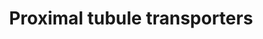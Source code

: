 ---
annotations:
- type: Pathway Ontology
  value: ion transport pathway
- type: Cell Type Ontology
  value: nephron tubule epithelial cell
- type: Pathway Ontology
  value: transport pathway
- type: Pathway Ontology
  value: regulatory pathway
- type: Cell Type Ontology
  value: epithelial cell of proximal tubule
- type: Cell Type Ontology
  value: kidney proximal convoluted tubule epithelial cell
authors:
- AgustinGV
- AlexanderPico
- Khanspers
- Eweitz
description: The proximal tubule of the nephron reabsorbs approximately two-thirds
  of the Na filtered through the glomerulus. Na extrusion from the cell by the basolateral
  Na/K-ATPase provides the gradient for apical Na entry, and for reabsorption of  glucose,
  phosphate, amino acids and other component of the ultrafiltrate. This pathway organizes
  several of the transporters present in the proximal tubule by their function and
  it is based in deep-sequencing and physiological data.
last-edited: 2021-05-16
organisms:
- Rattus norvegicus
redirect_from:
- /index.php/Pathway:WP3881
- /instance/WP3881
schema-jsonld:
- '@context': https://schema.org/
  '@id': https://wikipathways.github.io/pathways/WP3881.html
  '@type': Dataset
  creator:
    '@type': Organization
    name: WikiPathways
  description: The proximal tubule of the nephron reabsorbs approximately two-thirds
    of the Na filtered through the glomerulus. Na extrusion from the cell by the basolateral
    Na/K-ATPase provides the gradient for apical Na entry, and for reabsorption of  glucose,
    phosphate, amino acids and other component of the ultrafiltrate. This pathway
    organizes several of the transporters present in the proximal tubule by their
    function and it is based in deep-sequencing and physiological data.
  keywords:
  - ''
  - LAT1-4F2hc
  - Gamma 1
  - BAT-1
  - OAT1
  - Pit-2
  - Atp6v0e2
  - PAT1
  - Atp6v1g1
  - NaDC-1
  - NHE8
  - Atp1b1
  - Atp6v1f
  - CA XIV
  - NBC
  - CA IV
  - Atp1b3
  - Atp6v1g3
  - NHE3
  - B*AT1
  - Atp6v1b1
  - SAT1
  - Atp1a1
  - Atp6v1h
  - Atp6v0a4
  - Atp6v0d2
  - CA II
  - CA XV
  - Atp6v1a
  - LAT3-4F2hc
  - Atp6v1d
  - OAT3
  - Atp6v0a1
  - Atp6v0d1
  - Atp6v1e1
  - Atp6v0e1
  - NaPi-2b
  - Atp6v0b
  - Atp6v0c
  - Atp6v1c1
  - Atp6v0a2
  - NHE3 RegP2
  - SNAT7
  - NaDC-3
  - TAT1
  - Atp6v1b2
  - OCTN2
  - CA VII
  - CHIF
  - NHE3 RegP1
  - CA XII
  - NaPi-2a
  - NAS1
  - E. Glutam. Tr.
  license: CC0
  name: Proximal tubule transporters
seo: CreativeWork
title: Proximal tubule transporters
wpid: WP3881
---